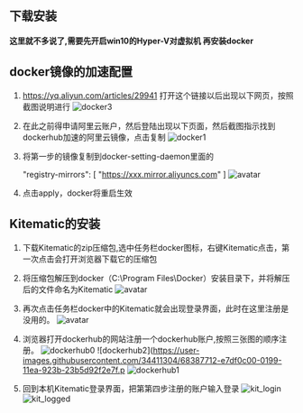 ## 下载安装
#### 这里就不多说了,需要先开启win10的Hyper-V对虚拟机 再安装docker
## docker镜像的加速配置

1. https://yq.aliyun.com/articles/29941  打开这个链接以后出现以下网页，按照截图说明进行
![docker3](https://user-images.githubusercontent.com/34411304/68386050-2ffc2f80-0196-11ea-8e2c-5414f8905014.png)

2. 在此之前得申请阿里云账户，然后登陆出现以下页面，然后截图指示找到dockerhub加速的阿里云镜像，点击复制
![docker1](https://user-images.githubusercontent.com/34411304/68387468-5a032100-0199-11ea-9cf9-49fd3fbe2046.jpg)

3. 将第一步的镜像复制到docker-setting-daemon里面的
	
	"registry-mirrors": [
    "https://xxx.mirror.aliyuncs.com"
  ]
![avatar](https://user-images.githubusercontent.com/34411304/68387533-7ef79400-0199-11ea-9926-e0df9a3acca0.png)

4. 点击apply，docker将重启生效

## Kitematic的安装
1. 下载Kitematic的zip压缩包,选中任务栏docker图标，右键Kitematic点击，第一次点击会打开浏览器下载它的压缩包

2. 将压缩包解压到docker（C:\Program Files\Docker）安装目录下，并将解压后的文件命名为Kitematic
![avatar](https://user-images.githubusercontent.com/34411304/68387615-ab131500-0199-11ea-9893-d8410807a57f.png)

3. 再次点击任务栏docker中的Kitematic就会出现登录界面，此时在这里注册是没用的。
![avatar](https://user-images.githubusercontent.com/34411304/68387645-bf571200-0199-11ea-9996-1bba3461b642.png)

4. 浏览器打开dockerhub的网站注册一个dockerhub账户,按照三张图的顺序注册。
![dockerhub0](https://user-images.githubusercontent.com/34411304/68387694-d990f000-0199-11ea-9706-48511764e1c6.png)
![dockerhub2](https://user-images.githubusercontent.com/34411304/68387712-e7df0c00-0199-11ea-923b-23b5d92f2e7f.p
![dockerhub1](https://user-images.githubusercontent.com/34411304/68387715-ead9fc80-0199-11ea-84f0-bf19e4654ef4.png)

5. 回到本机Kitematic登录界面，把第第四步注册的账户输入登录
![kit_login](https://user-images.githubusercontent.com/34411304/68385776-7a30e100-0195-11ea-9a9d-93ebc6019b9d.png)
![kit_logged](https://user-images.githubusercontent.com/34411304/68387729-fa594580-0199-11ea-8229-4e8ad828a72e.png)
